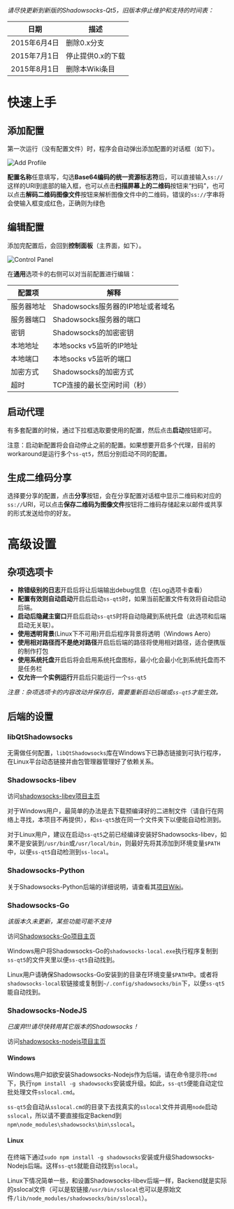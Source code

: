 _请尽快更新到新版的Shadowsocks-Qt5，旧版本停止维护和支持的时间表：_

|日期|描述|
|----|---|
|2015年6月4日|删除0.x分支|
|2015年7月1日|停止提供0.x的下载|
|2015年8月1日|删除本Wiki条目|

# 快速上手
## 添加配置
第一次运行（没有配置文件）时，程序会自动弹出添加配置的对话框（如下）。

![Add Profile](http://file.librehat.com/img/add_profile.png)

**配置名称**任意填写，勾选**Base64编码的统一资源标志符**后，可以直接输入`ss://`这样的URI到底部的输入框，也可以点击**扫描屏幕上的二维码**按钮来“扫码”，也可以点击**解码二维码图像文件**按钮来解析图像文件中的二维码，错误的`ss://`字串将会使输入框变成红色，正确则为绿色

## 编辑配置

添加完配置后，会回到**控制面板**（主界面，如下）。

![Control Panel](http://file.librehat.com/img/control_panel.png)

在**通用**选项卡的右侧可以对当前配置进行编辑：

|配置项|解释|
|-----|-------|
|服务器地址|Shadowsocks服务器的IP地址或者域名|
|服务器端口|Shadowsocks服务器的端口|
|密钥|Shadowsocks的加密密钥|
|本地地址|本地socks v5监听的IP地址|
|本地端口|本地socks v5监听的端口|
|加密方式|Shadowsocks的加密方式|
|超时|TCP连接的最长空闲时间（秒）|

## 启动代理

有多套配置的时候，通过下拉框选取要使用的配置，然后点击**启动**按钮即可。

注意：启动新配置将会自动停止之前的配置。如果想要开启多个代理，目前的workaround是运行多个`ss-qt5`，然后分别启动不同的配置。

## 生成二维码分享

选择要分享的配置，点击**分享**按钮，会在分享配置对话框中显示二维码和对应的`ss://`URI，可以点击**保存二维码为图像文件**按钮将二维码存储起来以邮件或共享的形式发送给你的好友。

# 高级设置

## 杂项选项卡 ##
- **除错级别的日志**开启后将让后端输出debug信息（在Log选项卡查看）
- **配置有效则自动启动**开启后启动`ss-qt5`时，如果当前配置文件有效将自动启动后端。
- **启动后隐藏主窗口**开启后启动`ss-qt5`时将自动隐藏到系统托盘（此选项和后端启动无关联）。
- **使用透明背景**(Linux下不可用)开启后程序背景将透明（Windows Aero）
- **使用相对路径而不是绝对路径**开启后后端的路径将使用相对路径，适合便携版的制作打包
- **使用系统托盘**开启后将会启用系统托盘图标，最小化会最小化到系统托盘而不是任务栏
- **仅允许一个实例运行**开启后只能运行一个`ss-qt5`

_注意：杂项选项卡的内容改动并保存后，需要重新启动后端或`ss-qt5`才能生效。_

## 后端的设置 ##
### libQtShadowsocks ###
无需做任何配置，`libQtShadowsocks`库在Windows下已静态链接到可执行程序，在Linux平台动态链接并由包管理器管理好了依赖关系。

### Shadowsocks-libev ###
访问[shadowsocks-libev项目主页](https://github.com/madeye/shadowsocks-libev)

对于Windows用户，最简单的办法是去下载预编译好的二进制文件（请自行在网络上寻找，本项目不再提供），和`ss-qt5`放在同一个文件夹下以便能自动检测到。

对于Linux用户，建议在启动`ss-qt5`之前已经编译安装好Shadowsocks-libev，如果不是安装到`/usr/bin`或`/usr/local/bin`，则最好先将其添加到环境变量`$PATH`中，以便`ss-qt5`自动检测到`ss-local`。

### Shadowsocks-Python ###
关于Shadowsocks-Python后端的详细说明，请查看其[项目Wiki](https://github.com/clowwindy/shadowsocks/wiki/Shadowsocks-%E4%BD%BF%E7%94%A8%E8%AF%B4%E6%98%8E)。

### Shadowsocks-Go ###
_该版本久未更新，某些功能可能不支持_

访问[Shadowsocks-Go项目主页](https://github.com/shadowsocks/shadowsocks-go)

Windows用户将Shadowsocks-Go的`shadowsocks-local.exe`执行程序复制到`ss-qt5`的文件夹里以便`ss-qt5`自动找到。

Linux用户请确保Shadowsocks-Go安装到的目录在环境变量`$PATH`中。或者将`shadowsocks-local`软链接或复制到`~/.config/shadowsocks/bin`下，以便`ss-qt5`能自动找到。

### Shadowsocks-NodeJS ###
_已废弃!!!请尽快转用其它版本的Shadowsocks！_

访问[shadowsocks-nodejs项目主页](https://github.com/clowwindy/shadowsocks-nodejs)
#### Windows ####
Windows用户如欲安装Shadowsocks-Nodejs作为后端，请在命令提示符`cmd`下，执行`npm install -g shadowsocks`安装或升级。如此，`ss-qt5`便能自动定位批处理文件`sslocal.cmd`。

`ss-qt5`会自动从`sslocal.cmd`的目录下去找真实的`sslocal`文件并调用`node`启动`sslocal`，所以请不要直接指定Backend到`npm\node_modules\shadowsocks\bin\sslocal`。

#### Linux ####
在终端下通过`sudo npm install -g shadowsocks`安装或升级Shadowsocks-Nodejs后端。这样`ss-qt5`就能自动找到`sslocal`。

Linux下情况简单一些，和设置Shadowsocks-libev后端一样，Backend就是实际的sslocal文件（可以是软链接`/usr/bin/sslocal`也可以是原始文件`/lib/node_modules/shadowsocks/bin/sslocal`）。